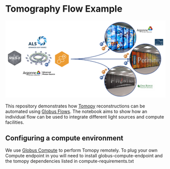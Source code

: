# Tomography Flow Example

![An example IRI flow for tomography](img/lightsources.png "Tomography IRI")

This repository demonstrates how [Tomopy](https://tomopy.readthedocs.io/en/latest/) reconstructions can be automated using [Globus Flows](https://www.globus.org/globus-flows-service). The notebook aims to show how an individual flow can be used to integrate different light sources and compute facilities.

## Configuring a compute environment

We use [Globus Compute](https://globus-compute.readthedocs.io/en/latest/index.html) to perform Tomopy remotely. To plug your own Compute endpoint in you will need to install globus-compute-endpoint and the tomopy dependencies listed in compute-requirements.txt


